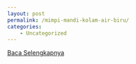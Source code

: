 ```yaml
---
layout: post
permalink: /mimpi-mandi-kolam-air-biru/
categories:
    - Uncategorized
---
```


[Baca Selengkapnya](/08)